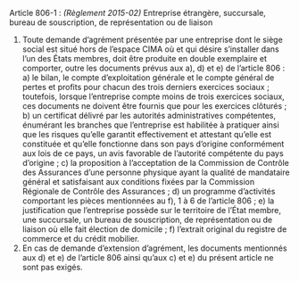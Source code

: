 Article 806-1 : _(Règlement 2015-02)_ Entreprise étrangère, succursale, bureau de souscription, de représentation ou de liaison
1) Toute demande d’agrément présentée par une entreprise dont le siège social est situé hors de l’espace CIMA où et qui désire s’installer dans l’un des États membres, doit être produite en double exemplaire et comporter, outre les documents prévus aux a), d) et e) de l’article 806 :
a) le bilan, le compte d’exploitation générale et le compte général de pertes et profits pour chacun des trois derniers exercices sociaux ; toutefois, lorsque l’entreprise compte moins de trois exercices sociaux, ces documents ne doivent être fournis que pour les exercices clôturés ;
b) un certificat délivré par les autorités administratives compétentes, énumérant les branches que l’entreprise est habilitée à pratiquer ainsi que les risques qu’elle garantit effectivement et attestant qu’elle est constituée et qu’elle fonctionne dans son pays d’origine conformément aux lois de ce pays, un avis favorable de l’autorité compétente du pays d’origine ;
c) la proposition à l’acceptation de la Commission de Contrôle des Assurances d’une personne physique ayant la qualité de mandataire général et satisfaisant aux conditions fixées par la Commission Régionale de Contrôle des Assurances ;
d) un programme d’activités comportant les pièces mentionnées au f), 1 à 6 de l’article 806 ;
e) la justification que l’entreprise possède sur le territoire de l’État membre, une succursale, un bureau de souscription, de représentation ou de liaison où elle fait élection de domicile ;
f) l’extrait original du registre de commerce et du crédit mobilier.
2) En cas de demande d’extension d’agrément, les documents mentionnés aux d) et e) de l’article 806 ainsi qu’aux c) et e) du présent article ne sont pas exigés.